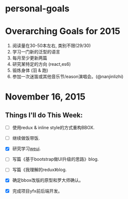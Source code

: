 # personal-goals

# Overarching Goals for 2015

1. 阅读量在30-50本左右, 类别不限(29/30)
2. 学习一门新的泛型的语言 
3. 每月至少更新两篇 
4. 研究某特定的方向 (react,es6)
5. 锻炼身体  (羽 & 跑)
6. 参加一次迷笛或其他音乐节/eason演唱会。(@nanjinlizhi)


# November 16, 2015
## Things I'll do This Week:
- [ ] 使用redux & inline style的方式重构BBOX.
- [ ] 继续做饭带饭.
- [x] 研究学习[weui](https://github.com/weui/weui).
- [ ] 写篇《基于bootstrap做UI升级的思路》blog.
- [ ] 写篇《我理解的redux》blog.
- [x] 确定bbox改版的原型和罗大师确认。
- [x] 完成项目yfx前后端开发。


